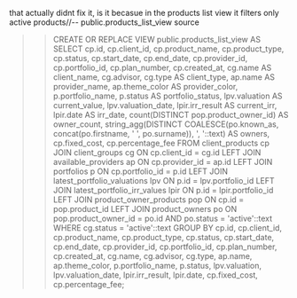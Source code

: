 that actually didnt fix it, is it becasue in the products list view it filters only active products//-- public.products_list_view source
>>
>> CREATE OR REPLACE VIEW public.products_list_view
>> AS SELECT cp.id,
>>     cp.client_id,
>>     cp.product_name,
>>     cp.product_type,
>>     cp.status,
>>     cp.start_date,
>>     cp.end_date,
>>     cp.provider_id,
>>     cp.portfolio_id,
>>     cp.plan_number,
>>     cp.created_at,
>>     cg.name AS client_name,
>>     cg.advisor,
>>     cg.type AS client_type,
>>     ap.name AS provider_name,
>>     ap.theme_color AS provider_color,
>>     p.portfolio_name,
>>     p.status AS portfolio_status,
>>     lpv.valuation AS current_value,
>>     lpv.valuation_date,
>>     lpir.irr_result AS current_irr,
>>     lpir.date AS irr_date,
>>     count(DISTINCT pop.product_owner_id) AS owner_count,
>>     string_agg(DISTINCT COALESCE(po.known_as, concat(po.firstname, ' ', po.surname)), ', '::text) AS owners,
>>     cp.fixed_cost,
>>     cp.percentage_fee
>>    FROM client_products cp
>>      JOIN client_groups cg ON cp.client_id = cg.id
>>      LEFT JOIN available_providers ap ON cp.provider_id = ap.id
>>      LEFT JOIN portfolios p ON cp.portfolio_id = p.id
>>      LEFT JOIN latest_portfolio_valuations lpv ON p.id = lpv.portfolio_id
>>      LEFT JOIN latest_portfolio_irr_values lpir ON p.id = lpir.portfolio_id
>>      LEFT JOIN product_owner_products pop ON cp.id = pop.product_id
>>      LEFT JOIN product_owners po ON pop.product_owner_id = po.id AND po.status = 'active'::text
>>   WHERE cg.status = 'active'::text
>>   GROUP BY cp.id, cp.client_id, cp.product_name, cp.product_type, cp.status, cp.start_date, cp.end_date, cp.provider_id, cp.portfolio_id, cp.plan_number, cp.created_at, cg.name, cg.advisor, cg.type, ap.name, ap.theme_color, p.portfolio_name, p.status, lpv.valuation, lpv.valuation_date, lpir.irr_result, lpir.date, cp.fixed_cost, cp.percentage_fee;